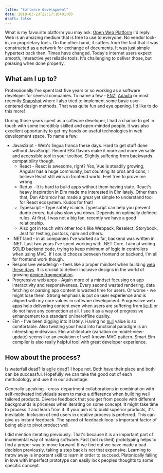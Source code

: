 ```yaml
---
title: "Software development"
date: 2018-03-23T22:17:10+01:00
draft: false
---
```


What is my favourite platform you may ask. [Open Web Platform](https://www.w3.org/standards/) I'd reply. Web is an amazing medium that is free to use to everyone. No vendor lock-in, no proprietary tools. On the other hand, it suffers from the fact that it was constructed as a network for exchange of documents. It was just simple hypertext back then. Times have changed. Today's internet users expect smooth, interactive yet reliable tools. It's challenging to deliver those, but pleasing when done properly.

## What am I up to?

Professionally I've spent last five years or so working as a software developer for several companies. To name a few - [FNZ](https://www.fnz.com/), [Adacta](https://www.adacta-group.com/) or most recently [Snapshot](https://www.snapshot.travel/) where I also tried to implement some basic user-centered design methods. That was quite fun and eye opening. I'd like to do this more!

During those years spent as a software developer, I had a chance to get in touch with some incredibly skilled and open-minded people. It was also excellent opportunity to get my hands on useful technologies in web development space. To name a few:

- JavasSript - Web's lingua franca these days. Hard to get stuff done without JavaScript. Recent ESx flavors make it more and more versatile and accessible tool in your toolbox. Slightly suffering from backwards compatibility though.
  	- React - React is awesome, right? Yes, Vue is steadily growing, Angular has a huge community, but counting its pros and cons, I believe React still wins in frontend world. Feel free to prove me wrong.
	- Redux - It is hard to build apps without them having state. React's heavy inspiration in Elm made me interested in Elm lately. Other than that, Dan Abramov has made a great yet simple to understand tool for React ecosystem. Kudos for that!
	- Typescript - Type safety is nice. Typescript can help you prevent dumb errors, but also slow you down. Depends on optimally defined rules. At first, I was not a big fan, recently we have a good relationship.
	- Also got in touch with other tools like Webpack, Reselect, Storybook, Jest for testing, postcss, npm and others.
- .NET land - in all companies I've worked so far, backend was written in .NET. Last two years I've spent working with .NET Core. I aim at writing SOLID backend code, trying to keep minimum of logic in controllers when using MVC. If I could choose between frontend or backend, I'm all for frontend work though.
- Responsive webdesign - feels like a proper mindset when building [web these days](http://bradfrost.com/blog/post/this-is-the-web/). It is crucial to deliver inclusive designs in the world of growing [device fragmentation](https://seesparkbox.com/foundry/there_is_no_breakpoint).
- Progressive web apps - Again more of a mindset focusing on app interactivity and responsiveness. Every second wasted rendering, data fetching or parsing app content is wasted time for users. Or worse - we might lose them. Strong emphasis is put on user experience and is aligned with my core values in software development. Progressive web apps help delivering content even when users are suffering from [lie-fi](https://developers.google.com/web/fundamentals/performance/poor-connectivity/#what_is_lie-fi) or do not have any connection at all. I see it as a way of progressive enhancement to a standard online/offline duality.
- Elm - I've been digging into it lately. Having no [null](https://www.infoq.com/presentations/Null-References-The-Billion-Dollar-Mistake-Tony-Hoare) value is so comfortable. Also twisting your head into functional paradigm is an interesting endeavour. Elm architecture (variation on model-view-update) seems like an evolution of well-known MVC pattern. Smart Elm compiler is also really helpful tool with great developer experience.

## How about the process?

Is waterfall dead? Is [agile dead](https://www.youtube.com/watch?v=a-BOSpxYJ9M)? I hope not. Both have their place and both can be successful. Hopefully we can take the good out of each methodology and use it in our advantage.

Generally speaking - cross-department collaborations in combination with self-motivated individuals seem to make a difference when building well tailored products. Diverse feedback that you get from people with different backgrounds is priceless when iterating on some concept. It might take time to process it and learn from it. If your aim is to build superior products, it's inevitable. Inclusion of end users in creative process is preferred. This can give us instant feedback. The speed of feedback loop is important factor of being able to pivot product well.

I did mention iterating previously. That's because it is an important part of incremental way of making software. Fast (not rushed) prototyping helps to find a proper way to move forward. If we find out we have made a bad decision previously, taking a step back is not that expensive. Learning to throw away is important skill to learn in order to succeed. Platonically falling in love with imperfect prototype can easily lock peoples thoughts to some specific concept.